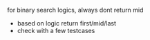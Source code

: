 for binary search logics, always dont return mid
- based on logic return first/mid/last
- check with a few testcases